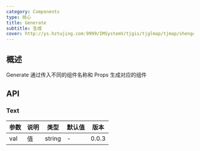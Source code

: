 ```yaml
---
category: Components
type: 核心
title: Generate
subtitle: 生成
cover: http://ys.hztujing.com:9999/IMSystemV/tjgis/tjglmap/tjmap/shengcheng.svg
---
```


## 概述

Generate 通过传入不同的组件名称和 Props 生成对应的组件

## API

### Text

| 参数     | 说明                                      | 类型                  | 默认值       | 版本  |
| -------- | ----------------------------------------- | --------------------- | ------------ | ----- |
| val      | 值                                        | string                | -            | 0.0.3 |

